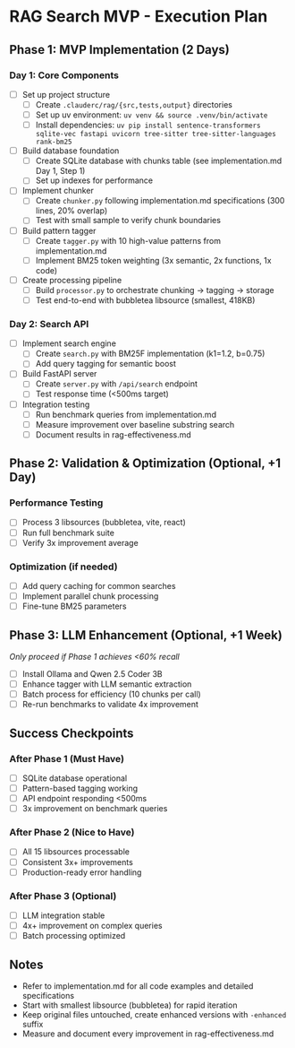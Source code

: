 # RAG Search MVP - Execution Plan

## Phase 1: MVP Implementation (2 Days)

### Day 1: Core Components
- [ ] Set up project structure
  - [ ] Create `.clauderc/rag/{src,tests,output}` directories
  - [ ] Set up uv environment: `uv venv && source .venv/bin/activate`
  - [ ] Install dependencies: `uv pip install sentence-transformers sqlite-vec fastapi uvicorn tree-sitter tree-sitter-languages rank-bm25`
  
- [ ] Build database foundation
  - [ ] Create SQLite database with chunks table (see implementation.md Day 1, Step 1)
  - [ ] Set up indexes for performance
  
- [ ] Implement chunker
  - [ ] Create `chunker.py` following implementation.md specifications (300 lines, 20% overlap)
  - [ ] Test with small sample to verify chunk boundaries
  
- [ ] Build pattern tagger
  - [ ] Create `tagger.py` with 10 high-value patterns from implementation.md
  - [ ] Implement BM25 token weighting (3x semantic, 2x functions, 1x code)
  
- [ ] Create processing pipeline
  - [ ] Build `processor.py` to orchestrate chunking → tagging → storage
  - [ ] Test end-to-end with bubbletea libsource (smallest, 418KB)

### Day 2: Search API
- [ ] Implement search engine
  - [ ] Create `search.py` with BM25F implementation (k1=1.2, b=0.75)
  - [ ] Add query tagging for semantic boost
  
- [ ] Build FastAPI server
  - [ ] Create `server.py` with `/api/search` endpoint
  - [ ] Test response time (<500ms target)
  
- [ ] Integration testing
  - [ ] Run benchmark queries from implementation.md
  - [ ] Measure improvement over baseline substring search
  - [ ] Document results in rag-effectiveness.md

## Phase 2: Validation & Optimization (Optional, +1 Day)

### Performance Testing
- [ ] Process 3 libsources (bubbletea, vite, react)
- [ ] Run full benchmark suite
- [ ] Verify 3x improvement average

### Optimization (if needed)
- [ ] Add query caching for common searches
- [ ] Implement parallel chunk processing
- [ ] Fine-tune BM25 parameters

## Phase 3: LLM Enhancement (Optional, +1 Week)

*Only proceed if Phase 1 achieves <60% recall*

- [ ] Install Ollama and Qwen 2.5 Coder 3B
- [ ] Enhance tagger with LLM semantic extraction
- [ ] Batch process for efficiency (10 chunks per call)
- [ ] Re-run benchmarks to validate 4x improvement

## Success Checkpoints

### After Phase 1 (Must Have)
- [ ] SQLite database operational
- [ ] Pattern-based tagging working
- [ ] API endpoint responding <500ms
- [ ] 3x improvement on benchmark queries

### After Phase 2 (Nice to Have)
- [ ] All 15 libsources processable
- [ ] Consistent 3x+ improvements
- [ ] Production-ready error handling

### After Phase 3 (Optional)
- [ ] LLM integration stable
- [ ] 4x+ improvement on complex queries
- [ ] Batch processing optimized

## Notes
- Refer to implementation.md for all code examples and detailed specifications
- Start with smallest libsource (bubbletea) for rapid iteration
- Keep original files untouched, create enhanced versions with `-enhanced` suffix
- Measure and document every improvement in rag-effectiveness.md
